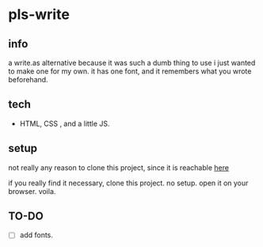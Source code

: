 # pls-write



## info
a write.as alternative because it was such a dumb thing to use i just wanted to make one for my own. it has one font, and it remembers what you wrote beforehand. 
 

 ## tech
- HTML, CSS , and a little JS. 

## setup 
not really any reason to clone this project, since it is reachable [here](https://63616e.github.io/pls-write/)

if you really find it necessary, clone this project. 
no setup. open it on your browser. 
voila. 



## TO-DO
-[ ] add fonts. 
